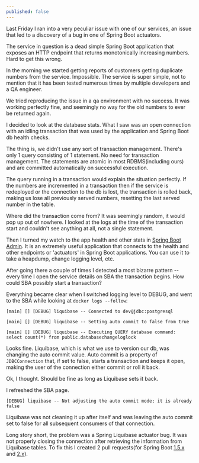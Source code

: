 ```yaml
---
published: false
---
```

Last Friday I ran into a very peculiar issue with one of our services, an issue that led to a discovery of a bug in one of Spring Boot actuators.

The service in question is a dead simple Spring Boot application that exposes an HTTP endpoint that returns monotonically increasing numbers. Hard to get this wrong.

In the morning we started getting reports of customers getting duplicate numbers from the service. Impossible. The service is super simple, not to mention that it has been tested numerous times by multiple developers and a QA engineer. 

We tried reproducing the issue in a qa environment with no success. It was working perfectly fine, and seemingly no way for the old numbers to ever be returned again.

I decided to look at the database stats. What I saw was an open connection with an idling transaction that was used by the application and Spring Boot db health checks. 

The thing is, we didn't use any sort of transaction management. There's only 1 query consisting of 1 statement. No need for transaction management. The statements are atomic in most RDBMS(including ours) and are committed automatically on successful execution.

The query running in a transaction would explain the situation perfectly. If the numbers are incremented in a transaction then if the service is redeployed or the connection to the db is lost, the transaction is rolled back, making us lose all previously served numbers, resetting the last served number in the table.

Where did the transaction come from? It was seemingly random, it would pop up out of nowhere. I looked at the logs at the time of the transaction start and couldn't see anything at all, not a single statement.

Then I turned my watch to the app health and other stats in [Spring Boot Admin](https://github.com/codecentric/spring-boot-admin). It is an extremely useful application that connects to the health and other endpoints or 'actuators' in Spring Boot applications. You can use it to take a heapdump, change logging level, etc.

After going there a couple of times I detected a most bizarre pattern -- every time I open the service details on SBA the transaction begins. How could SBA possibly start a transaction?

Everything became clear when I switched logging level to DEBUG, and went to the SBA while looking at `docker logs --follow`:

`[main] [] [DEBUG] liquibase -- Connected to dev@jdbc:postgresql`

`[main] [] [DEBUG] liquibase -- Setting auto commit to false from true`

`[main] [] [DEBUG] liquibase -- Executing QUERY database command: select count(*) from public.databasechangeloglock`


Looks fine. Liquibase, which is what we use to version our db, was changing the auto commit value. Auto commit is a property of `JDBCConnection` that, if set to false, starts a transaction and keeps it open, making the user of the connection either commit or roll it back.

Ok, I thought. Should be fine as long as Liquibase sets it back. 

I refreshed the SBA page.

`[DEBUG] liquibase -- Not adjusting the auto commit mode; it is already false`

Liquibase was not cleaning it up after itself and was leaving the auto commit set to false for all subsequent consumers of that connection.

Long story short, the problem was a Spring Liquibase actuator bug. It was not properly closing the connection after retrieving the information from Liquibase tables. To fix this I created 2 pull requests(for Spring Boot [1.5.x](https://github.com/spring-projects/spring-boot/pull/13559) and [2.x](https://github.com/spring-projects/spring-boot/pull/13560)).






